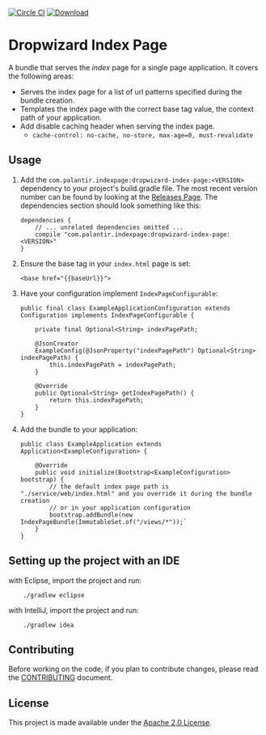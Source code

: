 [![Circle CI](https://circleci.com/gh/palantir/dropwizard-index-page.svg?style=svg&circle-token=bff5c5b6816da034954a2fd7bb65bee9d6f9c33e)](https://circleci.com/gh/palantir/dropwizard-index-page)
[ ![Download](https://api.bintray.com/packages/palantir/releases/dropwizard-index-page/images/download.svg) ](https://bintray.com/palantir/releases/dropwizard-index-page/_latestVersion)


Dropwizard Index Page
=====================

A bundle that serves the *index* page for a single page application. It covers the following areas:

- Serves the index page for a list of url patterns specified during the bundle creation.
- Templates the index page with the correct base tag value, the context path of your application.
- Add disable caching header when serving the index page.
  - `cache-control: no-cache, no-store, max-age=0, must-revalidate`


Usage
-----
1. Add the ``com.palantir.indexpage:dropwizard-index-page:<VERSION>`` dependency to your project's build.gradle file.
    The most recent version number can be found by looking at the [Releases Page](https://github.com/palantir/dropwizard-index-page/releases).
    The dependencies section should look something like this:
    
    ```
    dependencies {
        // ... unrelated dependencies omitted ...
        compile "com.palantir.indexpage:dropwizard-index-page:<VERSION>"
    }
    ```
2. Ensure the base tag in your ``index.html`` page is set:

    ```
    <base href="{{baseUrl}}">
    ```
3. Have your configuration implement `IndexPageConfigurable`:

    ```
    public final class ExampleApplicationConfiguration extends Configuration implements IndexPageConfigurable {

        private final Optional<String> indexPagePath;

        @JsonCreator
        ExampleConfig(@JsonProperty("indexPagePath") Optional<String> indexPagePath) {
            this.indexPagePath = indexPagePath;
        }

        @Override
        public Optional<String> getIndexPagePath() {
            return this.indexPagePath;
        }
    }
    ```

4. Add the bundle to your application:

    ```
    public class ExampleApplication extends Application<ExampleConfiguration> {

        @Override
        public void initialize(Bootstrap<ExampleConfiguration> bootstrap) {
            // the default index page path is "./service/web/index.html" and you override it during the bundle creation
            // or in your application configuration
            bootstrap.addBundle(new IndexPageBundle(ImmutableSet.of("/views/*"));`
        }
    }
    ```

Setting up the project with an IDE
----------------------------------
with Eclipse, import the project and run:

        ./gradlew eclipse

with IntelliJ, import the project and run:

        ./gradlew idea

Contributing
------------
Before working on the code, if you plan to contribute changes, please read the [CONTRIBUTING](CONTRIBUTING.md) document.


License
-------
This project is made available under the
[Apache 2.0 License](http://www.apache.org/licenses/LICENSE-2.0).
